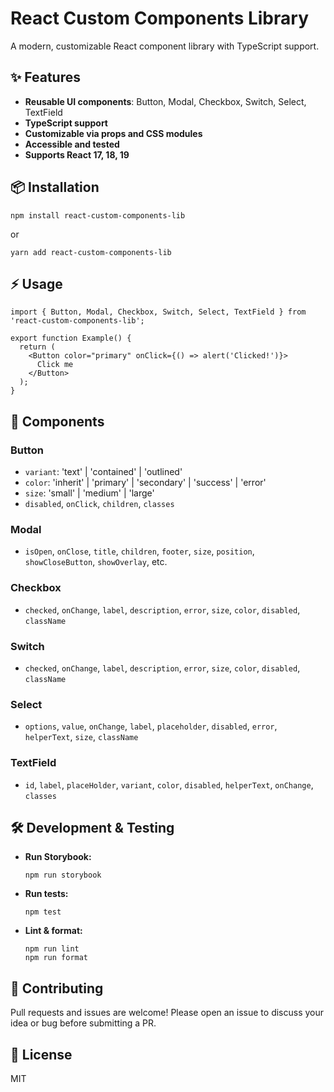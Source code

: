 # React Custom Components Library

A modern, customizable React component library with TypeScript support.

## ✨ Features
- **Reusable UI components**: Button, Modal, Checkbox, Switch, Select, TextField
- **TypeScript support**
- **Customizable via props and CSS modules**
- **Accessible and tested**
- **Supports React 17, 18, 19**

## 📦 Installation

```
npm install react-custom-components-lib
```

or

```
yarn add react-custom-components-lib
```

## ⚡ Usage

```tsx
import { Button, Modal, Checkbox, Switch, Select, TextField } from 'react-custom-components-lib';

export function Example() {
  return (
    <Button color="primary" onClick={() => alert('Clicked!')}>
      Click me
    </Button>
  );
}
```

## 🧩 Components

### Button
- `variant`: 'text' | 'contained' | 'outlined'
- `color`: 'inherit' | 'primary' | 'secondary' | 'success' | 'error'
- `size`: 'small' | 'medium' | 'large'
- `disabled`, `onClick`, `children`, `classes`

### Modal
- `isOpen`, `onClose`, `title`, `children`, `footer`, `size`, `position`, `showCloseButton`, `showOverlay`, etc.

### Checkbox
- `checked`, `onChange`, `label`, `description`, `error`, `size`, `color`, `disabled`, `className`

### Switch
- `checked`, `onChange`, `label`, `description`, `error`, `size`, `color`, `disabled`, `className`

### Select
- `options`, `value`, `onChange`, `label`, `placeholder`, `disabled`, `error`, `helperText`, `size`, `className`

### TextField
- `id`, `label`, `placeHolder`, `variant`, `color`, `disabled`, `helperText`, `onChange`, `classes`

## 🛠️ Development & Testing

- **Run Storybook:**
  ```
  npm run storybook
  ```
- **Run tests:**
  ```
  npm test
  ```
- **Lint & format:**
  ```
  npm run lint
  npm run format
  ```

## 🤝 Contributing
Pull requests and issues are welcome! Please open an issue to discuss your idea or bug before submitting a PR.

## 📄 License
MIT 
